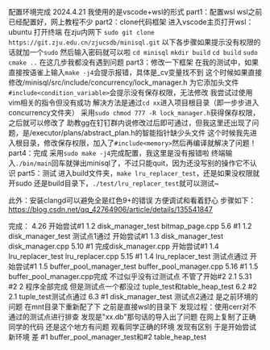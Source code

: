 配置环境完成 2024.4.21
我使用的是vscode+wsl的形式
part1：配置wsl
    wsl之前已经配置好，网上教程不少
part2：clone代码框架
    进入vscode主页打开wsl：ubuntu
    打开终端 在zju内网下 ```sudo git clone https://git.zju.edu.cn/zjucsdb/minisql.git```
    以下各步骤如果提示没有权限的话就加一个```sudo``` 然后输入密码就可以啦
    ```cd minisql```
    ```mkdir build```
    ```cd build```
    ```sudo cmake ..```
    在这几步我都没有遇到问题
part3：修改一下框架
    在我的测试中，如果直接按语雀上输入```make -j4```会提示报错，具体是_cv变量找不到
    这个时候如果直接修改/minisql/src/include/concurrency/lock_manager.h
    为它添加头文件```#include<condition_variable>```会提示没有保存权限，无法修改
    我尝试过使用vim相关的指令但没有成功
    解决方法是通过```cd xx```进入项目根目录（即一步步进入concurrency文件夹）
    采用```sudo chmod 777 -R lock_manager.h```获得保存权限，之后就可以修改了
    助教gg在钉钉群内说修改过后即可通过，但我这里还出现了问题，是/executor/plans/abstract_plan.h的智能指针缺少头文件
    这个时候我先进入根目录，修改保存权限，加入了```#include<memory>```然后再编译就解决了问题！
part4：完成
    采用```sudo make -j4```完成配置，我这里是没有报错啦
    终端输入```./bin/main```回车就弹出minisql了，不过只能quit，因为还没写别的操作它不认识
part5：测试
    进入build文件夹，```make lru_replacer_test```，还是如果没权限就开sudo
    还是build目录下，```./test/lru_replacer_test```就可以测试~

此外：安装clangd可以避免全是红色9+的错误 方便调试和看着舒心
步骤如下：
https://blog.csdn.net/qq_42764906/article/details/135541847

完成：
    4.26    开始尝试#1 1.2 disk_manager_test bitmap_page.cpp
    5.6     #1 1.2 disk_manager_test 测试点1通过 开始尝试#1 1.3 disk_manager_test disk_manager.cpp
    5.10    #1 完成disk_manager.cpp 开始尝试#1 1.4 lru_replacer_test lru_replacer.cpp
    5.15    #1 1.4 lru_replacer_test 测试点通过 开始尝试#1 1.5 buffer_pool_manager_test buffer_pool_manager.cpp
    5.16    #1 1.5 buffer_pool_manager.cpp完成 不过似乎没有过测试点 不管了开始#2 2.1
    5.31    #2 2 程序全部完成 但是测试点一个都没过 tuple_test和table_heap_test
    6.2     #2 2.1 tuple_test测试点通过
    6.3     #1 disk_manager_test 测试点2通过 是之前环境的问题 在mnt目录下重新配了下 之前是直接wsl的目录下
               发现过程：使用cerr对不通过的测试点进行排查 发现是"xx.db"那句话的导入出了问题 在网上复制了正确同学的代码 还是这个地方有问题 观看同学正确的环境 发现有区别 于是开始尝试新环境
            差 #1 buffer_pool_manager_test和#2 table_heap_test